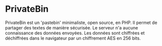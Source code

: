 # PrivateBin #
PrivateBin est un 'pastebin' minimaliste, open source, en PHP. Il permet de partager des textes de manière sécurisée. Le serveur n'a aucune connaissance des données envoyées. Les données sont chiffrées et déchiffrées dans le navigateur par un chiffrement AES en 256 bits.
